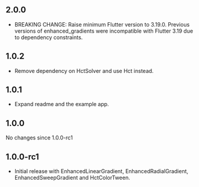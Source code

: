 ## 2.0.0

- BREAKING CHANGE: Raise minimum Flutter version to 3.19.0. Previous versions of enhanced_gradients were incompatible with Flutter 3.19 due to dependency constraints.

## 1.0.2

- Remove dependency on HctSolver and use Hct instead.

## 1.0.1

- Expand readme and the example app.

## 1.0.0

No changes since 1.0.0-rc1

## 1.0.0-rc1

- Initial release with EnhancedLinearGradient, EnhancedRadialGradient, EnhancedSweepGradient and HctColorTween.
